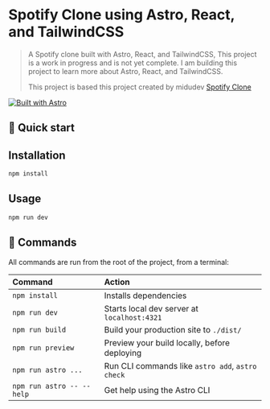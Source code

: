 # Spotify Clone using Astro, React, and TailwindCSS

> A Spotify clone built with Astro, React, and TailwindCSS, This project is a work in progress and is not yet complete. I am building this project to learn more about Astro, React, and TailwindCSS. 
> 
> This project is based this project created by midudev [Spotify Clone](https://github.com/midudev/spotify-twitch-clone)


[![Built with Astro](https://astro.badg.es/v2/built-with-astro/tiny.svg)](https://astro.build)

## 🚀 Quick start


## Installation

```bash
npm install
```

## Usage


```bash
npm run dev
```


## 🧞 Commands

All commands are run from the root of the project, from a terminal:

| Command                   | Action                                           |
| :------------------------ | :----------------------------------------------- |
| `npm install`             | Installs dependencies                            |
| `npm run dev`             | Starts local dev server at `localhost:4321`      |
| `npm run build`           | Build your production site to `./dist/`          |
| `npm run preview`         | Preview your build locally, before deploying     |
| `npm run astro ...`       | Run CLI commands like `astro add`, `astro check` |
| `npm run astro -- --help` | Get help using the Astro CLI            